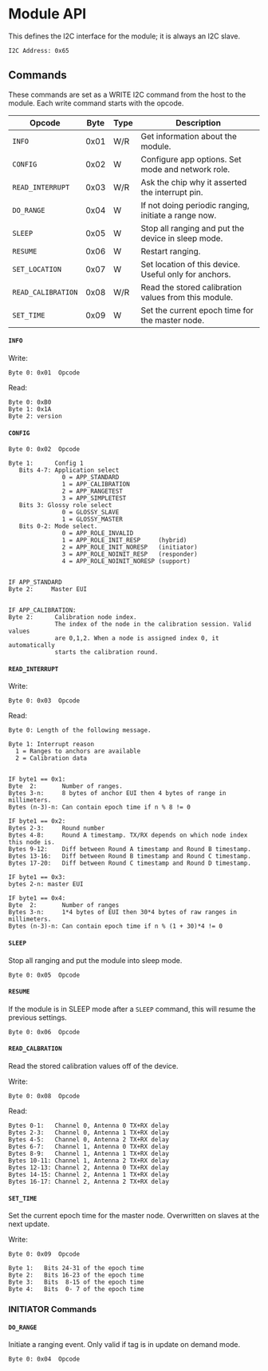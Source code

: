 Module API
============

This defines the I2C interface for the module; it is always an
I2C slave.

```
I2C Address: 0x65
```


Commands
--------

These commands are set as a WRITE I2C command from the host to the module. Each
write command starts with the opcode.

| Opcode             | Byte | Type | Description                                            |
| ------             | ---- | ---- | -----------                                            |
| `INFO`             | 0x01 | W/R  | Get information about the module.                      |
| `CONFIG`           | 0x02 | W    | Configure app options. Set mode and network role.      |
| `READ_INTERRUPT`   | 0x03 | W/R  | Ask the chip why it asserted the interrupt pin.        |
| `DO_RANGE`         | 0x04 | W    | If not doing periodic ranging, initiate a range now.   |
| `SLEEP`            | 0x05 | W    | Stop all ranging and put the device in sleep mode.     |
| `RESUME`           | 0x06 | W    | Restart ranging.                                       |
| `SET_LOCATION`     | 0x07 | W    | Set location of this device. Useful only for anchors.  |
| `READ_CALIBRATION` | 0x08 | W/R  | Read the stored calibration values from this module.   |
| `SET_TIME`         | 0x09 | W    | Set the current epoch time for the master node.        |





#### `INFO`

Write:
```
Byte 0: 0x01  Opcode
```


Read:
```
Byte 0: 0xB0
Byte 1: 0x1A
Byte 2: version
```


#### `CONFIG`

```
Byte 0: 0x02  Opcode

Byte 1:      Config 1
   Bits 4-7: Application select
               0 = APP_STANDARD
   	           1 = APP_CALIBRATION
   	           2 = APP_RANGETEST
               3 = APP_SIMPLETEST
   Bits 3: Glossy role select
               0 = GLOSSY_SLAVE
               1 = GLOSSY_MASTER
   Bits 0-2: Mode select.
               0 = APP_ROLE_INVALID
               1 = APP_ROLE_INIT_RESP     (hybrid)
               2 = APP_ROLE_INIT_NORESP   (initiator)
               3 = APP_ROLE_NOINIT_RESP   (responder)
               4 = APP_ROLE_NOINIT_NORESP (support)


IF APP_STANDARD
Byte 2:     Master EUI


IF APP_CALIBRATION:
Byte 2:      Calibration node index.
             The index of the node in the calibration session. Valid values
             are 0,1,2. When a node is assigned index 0, it automatically
             starts the calibration round.

```


#### `READ_INTERRUPT`

Write:
```
Byte 0: 0x03  Opcode
````

Read:
```
Byte 0: Length of the following message.

Byte 1: Interrupt reason
  1 = Ranges to anchors are available
  2 = Calibration data


IF byte1 == 0x1:
Byte  2:       Number of ranges.
Bytes 3-n:     8 bytes of anchor EUI then 4 bytes of range in millimeters.
Bytes (n-3)-n: Can contain epoch time if n % 8 != 0

IF byte1 == 0x2:
Bytes 2-3:     Round number
Bytes 4-8:     Round A timestamp. TX/RX depends on which node index this node is.
Bytes 9-12:    Diff between Round A timestamp and Round B timestamp.
Bytes 13-16:   Diff between Round B timestamp and Round C timestamp.
Bytes 17-20:   Diff between Round C timestamp and Round D timestamp.

IF byte1 == 0x3:
bytes 2-n: master EUI

IF byte1 == 0x4:
Byte  2:       Number of ranges
Bytes 3-n:     1*4 bytes of EUI then 30*4 bytes of raw ranges in millimeters.
Bytes (n-3)-n: Can contain epoch time if n % (1 + 30)*4 != 0

```


#### `SLEEP`

Stop all ranging and put the module into sleep mode.
```
Byte 0: 0x05  Opcode
```

#### `RESUME`

If the module is in SLEEP mode after a `SLEEP` command, this will resume the
previous settings.
```
Byte 0: 0x06  Opcode
````

#### `READ_CALBRATION`

Read the stored calibration values off of the device.

Write:
```
Byte 0: 0x08  Opcode
````

Read:
```
Bytes 0-1:   Channel 0, Antenna 0 TX+RX delay
Bytes 2-3:   Channel 0, Antenna 1 TX+RX delay
Bytes 4-5:   Channel 0, Antenna 2 TX+RX delay
Bytes 6-7:   Channel 1, Antenna 0 TX+RX delay
Bytes 8-9:   Channel 1, Antenna 1 TX+RX delay
Bytes 10-11: Channel 1, Antenna 2 TX+RX delay
Bytes 12-13: Channel 2, Antenna 0 TX+RX delay
Bytes 14-15: Channel 2, Antenna 1 TX+RX delay
Bytes 16-17: Channel 2, Antenna 2 TX+RX delay
```

#### `SET_TIME`

Set the current epoch time for the master node. Overwritten on slaves at the next update.

Write:
```
Byte 0: 0x09  Opcode

Byte 1:   Bits 24-31 of the epoch time
Byte 2:   Bits 16-23 of the epoch time
Byte 3:   Bits  8-15 of the epoch time
Byte 4:   Bits  0- 7 of the epoch time 
```

### INITIATOR Commands


#### `DO_RANGE`

Initiate a ranging event. Only valid if tag is in update on demand mode.

```
Byte 0: 0x04  Opcode
```


